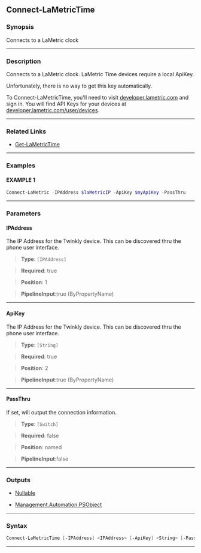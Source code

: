 Connect-LaMetricTime
--------------------
### Synopsis
Connects to a LaMetric clock

---
### Description

Connects to a LaMetric clock.
LaMetric Time devices require a local ApiKey.

Unfortunately, there is no way to get this key automatically.

To Connect-LaMetricTime, you'll need to visit [developer.lametric.com](https://developer.lametric.com) and sign in.
You will find API Keys for your devices at [developer.lametric.com/user/devices](https://developer.lametric.com/user/devices).

---
### Related Links
* [Get-LaMetricTime](Get-LaMetricTime.md)



---
### Examples
#### EXAMPLE 1
```PowerShell
Connect-LaMetric -IPAddress $laMetricIP -ApiKey $myApiKey -PassThru
```

---
### Parameters
#### **IPAddress**

The IP Address for the Twinkly device.  This can be discovered thru the phone user interface.



> **Type**: ```[IPAddress]```

> **Required**: true

> **Position**: 1

> **PipelineInput**:true (ByPropertyName)



---
#### **ApiKey**

The IP Address for the Twinkly device.  This can be discovered thru the phone user interface.



> **Type**: ```[String]```

> **Required**: true

> **Position**: 2

> **PipelineInput**:true (ByPropertyName)



---
#### **PassThru**

If set, will output the connection information.



> **Type**: ```[Switch]```

> **Required**: false

> **Position**: named

> **PipelineInput**:false



---
### Outputs
* [Nullable](https://learn.microsoft.com/en-us/dotnet/api/System.Nullable)


* [Management.Automation.PSObject](https://learn.microsoft.com/en-us/dotnet/api/System.Management.Automation.PSObject)




---
### Syntax
```PowerShell
Connect-LaMetricTime [-IPAddress] <IPAddress> [-ApiKey] <String> [-PassThru] [<CommonParameters>]
```
---
